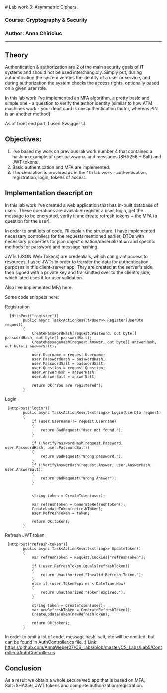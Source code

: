 ﻿﻿# Lab work 3: Asymmetric Ciphers.

### Course: Cryptography & Security
### Author: Anna Chiriciuc

---

## Theory

Authentication & authorization are 2 of the main security goals of IT systems and should not be used interchangibly. Simply put, during authentication the system verifies the identity of a user or service, and during authorization the system checks the access rights, optionally based on a given user role.

In this lab work I've implemented an MFA algorithm, a pretty basic and simple one - a question to verify the author identity (similar to how ATM machines work - your debit card is one authentication factor, whereas PIN is an another method).

As of front end part, I used Swagger UI.

## Objectives:

1. I've based my work on previous lab work number 4 that contained a hashing example of user passwords and messages (SHA256 + Salt) and JWT tokens. 
2. Basic authentication and MFA are implemented.
3. The simulation is provided as in the 4th lab work - authentication, registration, login, tokens of access.


## Implementation description

In this lab work I've created a web application that has in-built database of users.
These operations are available: register a user, login, get the message to be encrypted, verify it and create refresh tokens + the MFA (a question for the user).

In order to omit lots of code, I'll explain the structure. I have implemented necessary controllers for the requests mentioned earlier, DTOs with necessary properties for json object creation/deserialization and specific methods for password and message hashing.

JWTs (JSON Web Tokens) are credentials, which can grant access to resources.
I used JWTs in order to transfer the data for authentication purposes in this client-server app.
They are created at the server's side, then signed with a private key and transmitted over to the client's side, which lated uses it for user validation.

Also I've implemented MFA here.

Some code snippets here:

Registration
``` 
  [HttpPost("register")]
        public async Task<ActionResult<User>> Register(UserDto request)
        {
            CreatePasswordHash(request.Password, out byte[] passwordHash, out byte[] passwordSalt);
            CreateMessageHash(request.Answer, out byte[] answerHash, out byte[] answerSalt);

            user.Username = request.Username;
            user.PasswordHash = passwordHash;
            user.PasswordSalt = passwordSalt;
            user.Question = request.Question;
            user.AnswerHash = answerHash;
            user.AnswerSalt = answerSalt;

            return Ok("You are registered");
        }
``` 

Login
``` 
 [HttpPost("login")]
        public async Task<ActionResult<string>> Login(UserDto request)
        {
            if (user.Username != request.Username)
            {
                return BadRequest("User not found.");
            }

            if (!VerifyPasswordHash(request.Password, user.PasswordHash, user.PasswordSalt))
            {
                return BadRequest("Wrong password.");
            }
            if (!VerifyAnswerHash(request.Answer, user.AnswerHash, user.AnswerSalt))
            {
                return BadRequest("Wrong Answer");
            }
            

            string token = CreateToken(user);

            var refreshToken = GenerateRefreshToken();
            CreateUpdateToken(refreshToken);
            user.RefreshToken = token;

            return Ok(token);
        }
``` 


Refresh JWT token
``` 
 [HttpPost("refresh-token")]
        public async Task<ActionResult<string>> UpdateToken()
        {
            var refreshToken = Request.Cookies["refreshToken"];

            if (!user.RefreshToken.Equals(refreshToken))
            {
                return Unauthorized("Invalid Refresh Token.");
            }
            else if (user.TokenExpires < DateTime.Now)
            {
                return Unauthorized("Token expired.");
            }

            string token = CreateToken(user);
            var newRefreshToken = GenerateRefreshToken();
            CreateUpdateToken(newRefreshToken);

            return Ok(token);
        }
``` 

In order to omit a lot of code, message hash, salt, etc will be omitted, but can be found in AuthController.cs file. :)
Link: https://github.com/AnnaWeber07/CS_Labs/blob/master/CS_Labs/Lab5/Controllers/AuthController.cs


## Conclusion

As a result we obtain a whole secure web app that is based on MFA, Salt+SHA256, JWT tokens and complete authorization/registration.

